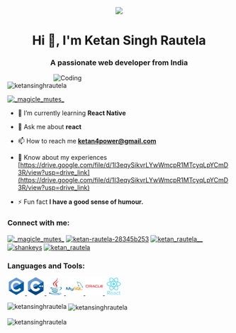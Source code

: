 <p align="center"><p align="center">
  <img src="https://i.pinimg.com/736x/e7/37/f2/e737f24d2e8b3297cef30540bce8bd53.jpg"/>
</p></p>
<h1 align="center">Hi 👋, I'm Ketan Singh Rautela</h1>
<h3 align="center">A passionate web developer from India</h3>
<img align="right" alt="Coding" width="400" src="https://static.displate.com/857x1200/displate/2020-06-01/5fe70fb0142882e9c65a4d3a4665fd2f_784be23ff26ae96b0f065bfc65222986.jpg">

<p align="left"> <img src="https://komarev.com/ghpvc/?username=ketansinghrautela&label=Profile%20views&color=0e75b6&style=flat" alt="ketansinghrautela" /> </p>

<p align="left"> <a href="https://twitter.com/_magicle_mutes_" target="blank"><img src="https://img.shields.io/twitter/follow/_magicle_mutes_?logo=twitter&style=for-the-badge" alt="_magicle_mutes_" /></a> </p>

- 🌱 I’m currently learning **React Native**

- 💬 Ask me about **react**

- 📫 How to reach me **ketan4power@gmail.com**

- 📄 Know about my experiences [https://drive.google.com/file/d/1I3eqySikvrLYwWmcpR1MTcyqLpYCmD3R/view?usp=drive_link](https://drive.google.com/file/d/1I3eqySikvrLYwWmcpR1MTcyqLpYCmD3R/view?usp=drive_link)

- ⚡ Fun fact **I have a good sense of humour.**

<h3 align="left">Connect with me:</h3>
<p align="left">
<a href="https://twitter.com/_magicle_mutes_" target="blank"><img align="center" src="https://raw.githubusercontent.com/rahuldkjain/github-profile-readme-generator/master/src/images/icons/Social/twitter.svg" alt="_magicle_mutes_" height="30" width="40" /></a>
<a href="https://linkedin.com/in/ketan-rautela-28345b253" target="blank"><img align="center" src="https://raw.githubusercontent.com/rahuldkjain/github-profile-readme-generator/master/src/images/icons/Social/linked-in-alt.svg" alt="ketan-rautela-28345b253" height="30" width="40" /></a>
<a href="https://instagram.com/ketan_rautela__" target="blank"><img align="center" src="https://raw.githubusercontent.com/rahuldkjain/github-profile-readme-generator/master/src/images/icons/Social/instagram.svg" alt="ketan_rautela__" height="30" width="40" /></a>
<a href="https://www.youtube.com/c/shankeys" target="blank"><img align="center" src="https://raw.githubusercontent.com/rahuldkjain/github-profile-readme-generator/master/src/images/icons/Social/youtube.svg" alt="shankeys" height="30" width="40" /></a>
<a href="https://www.leetcode.com/ketan_rautela" target="blank"><img align="center" src="https://raw.githubusercontent.com/rahuldkjain/github-profile-readme-generator/master/src/images/icons/Social/leet-code.svg" alt="ketan_rautela" height="30" width="40" /></a>
</p>

<h3 align="left">Languages and Tools:</h3>
<p align="left"> <a href="https://www.cprogramming.com/" target="_blank" rel="noreferrer"> <img src="https://raw.githubusercontent.com/devicons/devicon/master/icons/c/c-original.svg" alt="c" width="40" height="40"/> </a> <a href="https://www.w3schools.com/cpp/" target="_blank" rel="noreferrer"> <img src="https://raw.githubusercontent.com/devicons/devicon/master/icons/cplusplus/cplusplus-original.svg" alt="cplusplus" width="40" height="40"/> </a> <a href="https://www.java.com" target="_blank" rel="noreferrer"> <img src="https://raw.githubusercontent.com/devicons/devicon/master/icons/java/java-original.svg" alt="java" width="40" height="40"/> </a> <a href="https://www.mysql.com/" target="_blank" rel="noreferrer"> <img src="https://raw.githubusercontent.com/devicons/devicon/master/icons/mysql/mysql-original-wordmark.svg" alt="mysql" width="40" height="40"/> </a> <a href="https://www.oracle.com/" target="_blank" rel="noreferrer"> <img src="https://raw.githubusercontent.com/devicons/devicon/master/icons/oracle/oracle-original.svg" alt="oracle" width="40" height="40"/> </a> <a href="https://reactjs.org/" target="_blank" rel="noreferrer"> <img src="https://raw.githubusercontent.com/devicons/devicon/master/icons/react/react-original-wordmark.svg" alt="react" width="40" height="40"/> </a> </p>

<p><img align="left" src="https://github-readme-stats.vercel.app/api/top-langs?username=ketansinghrautela&show_icons=true&locale=en&layout=compact" alt="ketansinghrautela" /></p>

<p>&nbsp;<img align="center" src="https://github-readme-stats.vercel.app/api?username=ketansinghrautela&show_icons=true&locale=en" alt="ketansinghrautela" /></p>

<p><img align="center" src="https://github-readme-streak-stats.herokuapp.com/?user=ketansinghrautela&" alt="ketansinghrautela" /></p>
